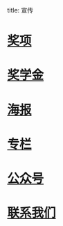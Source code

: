 title: 宣传

# [奖项](awards)
# [奖学金](scholarships)
# [海报](poster)
# [专栏](column)
# [公众号](wechat)
# [联系我们](contact)